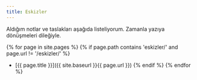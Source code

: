 ```yaml
---
title: Eskizler
---
```


Aldığım notlar ve taslakları aşağıda listeliyorum. Zamanla yazıya dönüşmeleri
dileğiyle.

{% for page in site.pages %}
  {% if page.path contains 'eskizler/' and page.url != '/eskizler/' %}
  - [{{ page.title }}]({{ site.baseurl }}{{ page.url }})
  {% endif %}
{% endfor %}
